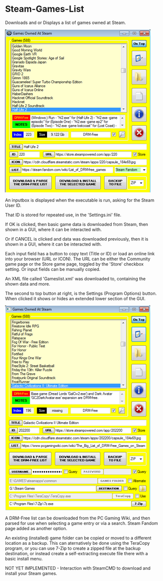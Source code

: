 # Steam-Games-List
Downloads and or Displays a list of games owned at Steam.

![Steam Games List](https://github.com/Twombs/Steam-Games-List/blob/main/Main_GUI_less.png?raw=true)

An inputbox is displayed when the executable is run, asking for the Steam User ID.

That ID is stored for repeated use, in the 'Settings.ini' file.

If OK is clicked, then basic game data is downloaded from Steam, then shown in a GUI, where it can be interacted with.

Or if CANCEL is clicked and data was downloaded previously, then it is shown in a GUI, where it can be interacted with.

Each input field has a button to copy text (Title or ID) or load an online link into your browser (URL or ICON). The URL can be either the Community game page or the Store game page, toggled by the 'Store' checkbox setting. Or input fields can be manually copied.

An XML file called 'Gameslist.xml' was downloaded to, containing the shown data and more.

The second to top button at right, is the Settings (Program Options) button. When clicked it shows or hides an extended lower section of the GUI.

![Steam Games List](https://github.com/Twombs/Steam-Games-List/blob/main/Main_GUI_more.png?raw=true)

A DRM-Free list can be downloaded from the PC Gaming Wiki, and then parsed for use when selecting a game entry or via a search. Steam Fandom page added as another option.

An existing (installed) game folder can be copied or moved to a different location as a backup. This can aternatively be done using the TeraCopy program, or you can use 7-Zip to create a zipped file at the backup destination, or instead create a self-extracting execute file there with a basic install menu.

NOT YET IMPLEMENTED - Interaction with SteamCMD to download and install your Steam games.
